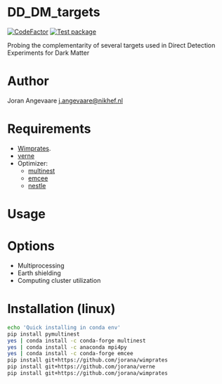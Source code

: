 # DD_DM_targets
[![CodeFactor](https://www.codefactor.io/repository/github/jorana/directdmtargets/badge)](https://www.codefactor.io/repository/github/jorana/directdmtargets)
[![Test package](https://github.com/jorana/DirectDmTargets/workflows/Test%20package/badge.svg)](https://github.com/jorana/DirectDmTargets/actions?query=workflow%3A%22Test+package%22)

Probing the complementarity of several targets used in Direct Detection Experiments for Dark Matter

# Author
Joran Angevaare <j.angevaare@nikhef.nl>

# Requirements
 - [Wimprates](https://github.com/jorana/wimprates).
 - [verne](https://github.com/jorana/verne)
 - Optimizer:
    - [multinest](https://github.com/JohannesBuchner/PyMultiNest)
    - [emcee](https://emcee.readthedocs.io/en/stable/)
    - [nestle](http://kylebarbary.com/nestle/)

# Usage

# Options
 - Multiprocessing
 - Earth shielding
 - Computing cluster utilization

# Installation (linux)
```bash
echo 'Quick installing in conda env'
pip install pymultinest
yes | conda install -c conda-forge multinest
yes | conda install -c anaconda mpi4py
yes | conda install -c conda-forge emcee
pip install git+https://github.com/jorana/wimprates
pip install git+https://github.com/jorana/verne
pip install git+https://github.com/jorana/wimprates
```

